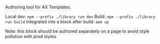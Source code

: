 Authoring tool for AX Templates.

Local dev: `npm --prefix ./library run dev`
Build: `npm --prefix ./library run build`
Integrated into a block after build: `aem up`

Note: this block should be authored separately on a page to avoid style pollution with prod styles